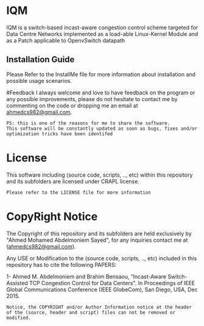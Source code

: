 # IQM
IQM is a switch-based incast-aware congestion control scheme targeted for Data Centre Networks implemented as a load-able Linux-Kernel Module and as a Patch applicable to OpenvSwitch datapath

## Installation Guide
Please Refer to the InstallMe file for more information about installation and possible usage scenarios.

#Feedback
I always welcome and love to have feedback on the program or any possible improvements, please do not hesitate to contact me by commenting on the code or dropping me an email at ahmedcs982@gmail.com.  
```
PS: this is one of the reasons for me to share the software.
This software will be constantly updated as soon as bugs, fixes and/or optimization tricks have been identifed
```

# License
This software including (source code, scripts, .., etc) within this repository and its subfolders are licensed under CRAPL license.
```
Please refer to the LICENSE file for more information
```

# CopyRight Notice
The Copyright of this repository and its subfolders are held exclusively by "Ahmed Mohamed Abdelmoniem Sayed", for any inquiries contact me at (ahmedcs982@gmail.com).

Any USE or Modification to the (source code, scripts, .., etc) included in this repository has to cite the following PAPERS:  

1- Ahmed M. Abdelmoniem and Brahim Bensaou, “Incast-Aware Switch-Assisted TCP Congestion Control for Data Centers". In Proceedings of IEEE Global Communications
Conference (IEEE GlobeCom), San Diego, USA, Dec 2015.  

```
Notice, the COPYRIGHT and/or Author Information notice at the header of the (source, header and script) files can not be removed or modified.
```
